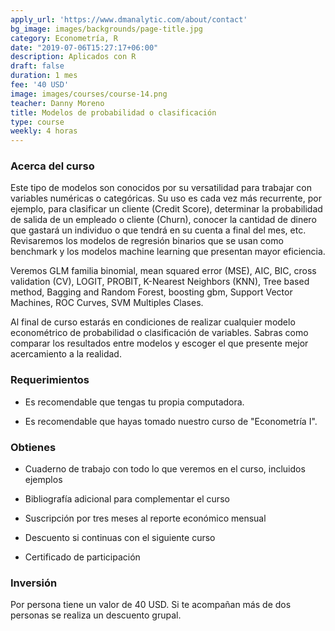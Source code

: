 ```yaml
---
apply_url: 'https://www.dmanalytic.com/about/contact'
bg_image: images/backgrounds/page-title.jpg
category: Econometría, R
date: "2019-07-06T15:27:17+06:00"
description: Aplicados con R
draft: false
duration: 1 mes
fee: '40 USD'
image: images/courses/course-14.png
teacher: Danny Moreno
title: Modelos de probabilidad o clasificación
type: course
weekly: 4 horas
---
```



### Acerca del curso

Este tipo de modelos son conocidos por su versatilidad para trabajar con variables numéricas o categóricas. Su uso es cada vez más recurrente, por ejemplo, para clasificar un cliente (Credit Score), determinar la probabilidad de salida de un empleado o cliente (Churn), conocer la cantidad de dinero que gastará un individuo o que tendrá en su cuenta a final del mes, etc. Revisaremos los modelos de regresión binarios que se usan como benchmark y los modelos machine learning que presentan mayor eficiencia.

Veremos GLM familia binomial, mean squared error (MSE), AIC, BIC, cross validation (CV), LOGIT, PROBIT, K-Nearest Neighbors (KNN), Tree based method, Bagging and Random Forest, boosting gbm, Support Vector Machines, ROC Curves, SVM Multiples Clases.

Al final de curso estarás en condiciones de realizar cualquier modelo econométrico de probabilidad o clasificación de variables. Sabras como comparar los resultados entre modelos y escoger el que presente mejor acercamiento a la realidad.

### Requerimientos

* Es recomendable que tengas tu propia computadora.

* Es recomendable que hayas tomado nuestro curso de "Econometría I".

### Obtienes

* Cuaderno de trabajo con todo lo que veremos en el curso, incluidos ejemplos

* Bibliografía adicional para complementar el curso

* Suscripción por tres meses al reporte económico mensual

* Descuento si continuas con el siguiente curso

* Certificado de participación


### Inversión

Por persona tiene un valor de 40 USD. Si te acompañan más de dos personas se realiza un descuento grupal.